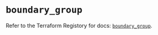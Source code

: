 # `boundary_group`

Refer to the Terraform Registory for docs: [`boundary_group`](https://registry.terraform.io/providers/hashicorp/boundary/1.1.10/docs/resources/group).
